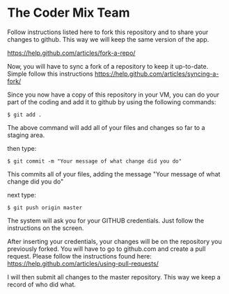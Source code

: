 
<h1>
    The Coder Mix Team
</h1>

Follow instructions listed here to fork this repository and to share your changes to github. This way we will keep the same version of the app.

https://help.github.com/articles/fork-a-repo/

Now, you will have to sync a fork of a repository to keep it up-to-date. Simple follow this instructions https://help.github.com/articles/syncing-a-fork/

Since you now have a copy of this repository in your VM, you can do your part of the coding and add it to github by using the following commands:

```
$ git add .
```
The above command will add all of your files and changes so far to a staging area.

then type:

```
$ git commit -m "Your message of what change did you do"
```
This commits all of your files, adding the message "Your message of what change did you do"

next type:
```
$ git push origin master
```
The system will ask you for your GITHUB credentials. Just follow the instructions on the screen.

After inserting your credentials, your changes will be on the repository you previously forked. You will have to go to github.com and create a pull request. Please follow the instructions found here: https://help.github.com/articles/using-pull-requests/

I will then submit all changes to the master repository. This way we keep a record of who did what.









